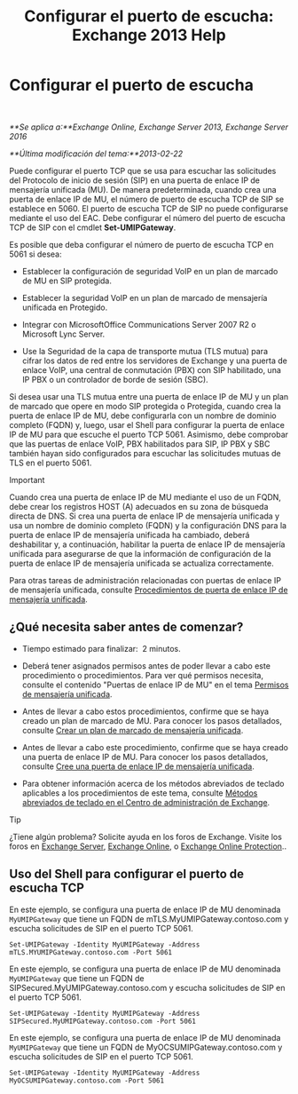 ﻿---
title: 'Configurar el puerto de escucha: Exchange 2013 Help'
TOCTitle: Configurar el puerto de escucha
ms:assetid: 200ecbd8-18c3-4594-9cc8-924b3ab4eca1
ms:mtpsurl: https://technet.microsoft.com/es-es/library/Ee633457(v=EXCHG.150)
ms:contentKeyID: 50556748
ms.date: 05/22/2018
mtps_version: v=EXCHG.150
ms.translationtype: MT
---

# Configurar el puerto de escucha

 

_**Se aplica a:**Exchange Online, Exchange Server 2013, Exchange Server 2016_

_**Última modificación del tema:**2013-02-22_

Puede configurar el puerto TCP que se usa para escuchar las solicitudes del Protocolo de inicio de sesión (SIP) en una puerta de enlace IP de mensajería unificada (MU). De manera predeterminada, cuando crea una puerta de enlace IP de MU, el número de puerto de escucha TCP de SIP se establece en 5060. El puerto de escucha TCP de SIP no puede configurarse mediante el uso del EAC. Debe configurar el número del puerto de escucha TCP de SIP con el cmdlet **Set-UMIPGateway**.

Es posible que deba configurar el número de puerto de escucha TCP en 5061 si desea:

  - Establecer la configuración de seguridad VoIP en un plan de marcado de MU en SIP protegida.

  - Establecer la seguridad VoIP en un plan de marcado de mensajería unificada en Protegido.

  - Integrar con MicrosoftOffice Communications Server 2007 R2 o Microsoft Lync Server.

  - Use la Seguridad de la capa de transporte mutua (TLS mutua) para cifrar los datos de red entre los servidores de Exchange y una puerta de enlace VoIP, una central de conmutación (PBX) con SIP habilitado, una IP PBX o un controlador de borde de sesión (SBC).

Si desea usar una TLS mutua entre una puerta de enlace IP de MU y un plan de marcado que opere en modo SIP protegida o Protegida, cuando crea la puerta de enlace IP de MU, debe configurarla con un nombre de dominio completo (FQDN) y, luego, usar el Shell para configurar la puerta de enlace IP de MU para que escuche el puerto TCP 5061. Asimismo, debe comprobar que las puertas de enlace VoIP, PBX habilitados para SIP, IP PBX y SBC también hayan sido configurados para escuchar las solicitudes mutuas de TLS en el puerto 5061.


> [!IMPORTANT]
> Cuando crea una puerta de enlace IP de MU mediante el uso de un FQDN, debe crear los registros HOST (A) adecuados en su zona de búsqueda directa de DNS. Si crea una puerta de enlace IP de mensajería unificada y usa un nombre de dominio completo (FQDN) y la configuración DNS para la puerta de enlace IP de mensajería unificada ha cambiado, deberá deshabilitar y, a continuación, habilitar la puerta de enlace IP de mensajería unificada para asegurarse de que la información de configuración de la puerta de enlace IP de mensajería unificada se actualiza correctamente.



Para otras tareas de administración relacionadas con puertas de enlace IP de mensajería unificada, consulte [Procedimientos de puerta de enlace IP de mensajería unificada](um-ip-gateway-procedures-exchange-2013-help.md).

## ¿Qué necesita saber antes de comenzar?

  - Tiempo estimado para finalizar:  2 minutos.

  - Deberá tener asignados permisos antes de poder llevar a cabo este procedimiento o procedimientos. Para ver qué permisos necesita, consulte el contenido "Puertas de enlace IP de MU" en el tema [Permisos de mensajería unificada](unified-messaging-permissions-exchange-2013-help.md).

  - Antes de llevar a cabo estos procedimientos, confirme que se haya creado un plan de marcado de MU. Para conocer los pasos detallados, consulte [Crear un plan de marcado de mensajería unificada](create-a-um-dial-plan-exchange-2013-help.md).

  - Antes de llevar a cabo este procedimiento, confirme que se haya creado una puerta de enlace IP de MU. Para conocer los pasos detallados, consulte [Cree una puerta de enlace IP de mensajería unificada](create-a-um-ip-gateway-exchange-2013-help.md).

  - Para obtener información acerca de los métodos abreviados de teclado aplicables a los procedimientos de este tema, consulte [Métodos abreviados de teclado en el Centro de administración de Exchange](keyboard-shortcuts-in-the-exchange-admin-center-exchange-online-protection-help.md).


> [!TIP]
> ¿Tiene algún problema? Solicite ayuda en los foros de Exchange. Visite los foros en <A href="https://go.microsoft.com/fwlink/p/?linkid=60612">Exchange Server</A>, <A href="https://go.microsoft.com/fwlink/p/?linkid=267542">Exchange Online</A>, o <A href="https://go.microsoft.com/fwlink/p/?linkid=285351">Exchange Online Protection</A>..



## Uso del Shell para configurar el puerto de escucha TCP

En este ejemplo, se configura una puerta de enlace IP de MU denominada `MyUMIPGateway` que tiene un FQDN de mTLS.MyUMIPGateway.contoso.com y escucha solicitudes de SIP en el puerto TCP 5061.

    Set-UMIPGateway -Identity MyUMIPGateway -Address mTLS.MYUMIPGateway.contoso.com -Port 5061

En este ejemplo, se configura una puerta de enlace IP de MU denominada `MyUMIPGateway` que tiene un FQDN de SIPSecured.MyUMIPGateway.contoso.com y escucha solicitudes de SIP en el puerto TCP 5061.

    Set-UMIPGateway -Identity MyUMIPGateway -Address SIPSecured.MyUMIPGateway.contoso.com -Port 5061

En este ejemplo, se configura una puerta de enlace IP de MU denominada `MyUMIPGateway` que tiene un FQDN de MyOCSUMIPGateway.contoso.com y escucha solicitudes de SIP en el puerto TCP 5061.

    Set-UMIPGateway -Identity MyUMIPGateway -Address MyOCSUMIPGateway.contoso.com -Port 5061

